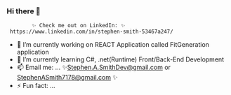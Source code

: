 ### Hi there 👋


            ✨ Check me out on LinkedIn: ✨
     https://www.linkedin.com/in/stephen-smith-53467a247/

- 🔭 I’m currently working on REACT Application called FitGeneration application
- 🌱 I’m currently learning C#, .net(Runtime) Front/Back-End Development		
- 📫 Email me: ...
	✨Stephen.A.SmithDev@gmail.com or StephenASmith7178@gmail.com ✨
- ⚡ Fun fact: ...
